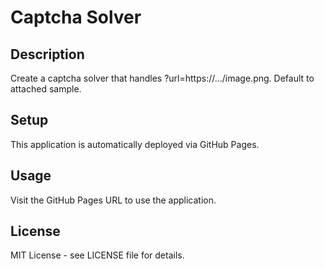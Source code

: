 # Captcha Solver

## Description
Create a captcha solver that handles ?url=https://.../image.png. Default to attached sample.

## Setup
This application is automatically deployed via GitHub Pages.

## Usage
Visit the GitHub Pages URL to use the application.

## License
MIT License - see LICENSE file for details.

